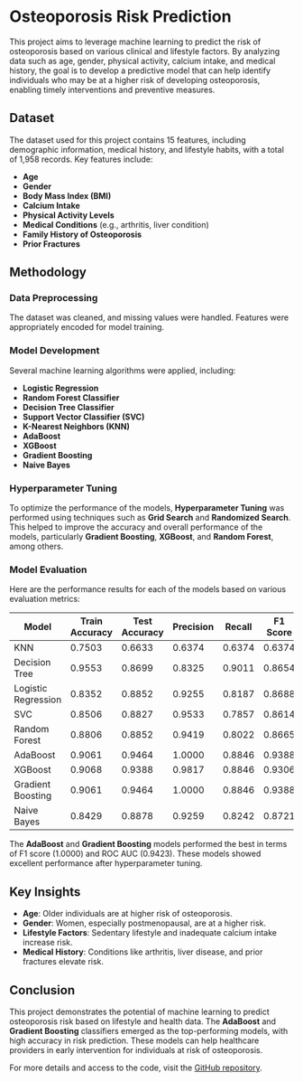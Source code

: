 # Osteoporosis Risk Prediction

This project aims to leverage machine learning to predict the risk of osteoporosis based on various clinical and lifestyle factors. By analyzing data such as age, gender, physical activity, calcium intake, and medical history, the goal is to develop a predictive model that can help identify individuals who may be at a higher risk of developing osteoporosis, enabling timely interventions and preventive measures.

## Dataset

The dataset used for this project contains 15 features, including demographic information, medical history, and lifestyle habits, with a total of 1,958 records. Key features include:

- **Age**
- **Gender**
- **Body Mass Index (BMI)**
- **Calcium Intake**
- **Physical Activity Levels**
- **Medical Conditions** (e.g., arthritis, liver condition)
- **Family History of Osteoporosis**
- **Prior Fractures**

## Methodology

### Data Preprocessing

The dataset was cleaned, and missing values were handled. Features were appropriately encoded for model training.

### Model Development

Several machine learning algorithms were applied, including:

- **Logistic Regression**
- **Random Forest Classifier**
- **Decision Tree Classifier**
- **Support Vector Classifier (SVC)**
- **K-Nearest Neighbors (KNN)**
- **AdaBoost**
- **XGBoost**
- **Gradient Boosting**
- **Naive Bayes**

### Hyperparameter Tuning

To optimize the performance of the models, **Hyperparameter Tuning** was performed using techniques such as **Grid Search** and **Randomized Search**. This helped to improve the accuracy and overall performance of the models, particularly **Gradient Boosting**, **XGBoost**, and **Random Forest**, among others.

### Model Evaluation

Here are the performance results for each of the models based on various evaluation metrics:

| Model                 | Train Accuracy | Test Accuracy | Precision  | Recall   | F1 Score  | ROC AUC   |
|-----------------------|----------------|---------------|-----------|----------|-----------|-----------|
| KNN                   | 0.7503         | 0.6633        | 0.6374    | 0.6374   | 0.6374    | 0.6615    |
| Decision Tree         | 0.9553         | 0.8699        | 0.8325    | 0.9011   | 0.8654    | 0.8720    |
| Logistic Regression   | 0.8352         | 0.8852        | 0.9255    | 0.8187   | 0.8688    | 0.8808    |
| SVC                   | 0.8506         | 0.8827        | 0.9533    | 0.7857   | 0.8614    | 0.8762    |
| Random Forest         | 0.8806         | 0.8852        | 0.9419    | 0.8022   | 0.8665    | 0.8797    |
| AdaBoost              | 0.9061         | 0.9464        | 1.0000    | 0.8846   | 0.9388    | 0.9423    |
| XGBoost               | 0.9068         | 0.9388        | 0.9817    | 0.8846   | 0.9306    | 0.9352    |
| Gradient Boosting     | 0.9061         | 0.9464        | 1.0000    | 0.8846   | 0.9388    | 0.9423    |
| Naive Bayes           | 0.8429         | 0.8878        | 0.9259    | 0.8242   | 0.8721    | 0.8835    |

The **AdaBoost** and **Gradient Boosting** models performed the best in terms of F1 score (1.0000) and ROC AUC (0.9423). These models showed excellent performance after hyperparameter tuning.

## Key Insights

- **Age**: Older individuals are at higher risk of osteoporosis.
- **Gender**: Women, especially postmenopausal, are at a higher risk.
- **Lifestyle Factors**: Sedentary lifestyle and inadequate calcium intake increase risk.
- **Medical History**: Conditions like arthritis, liver disease, and prior fractures elevate risk.

## Conclusion

This project demonstrates the potential of machine learning to predict osteoporosis risk based on lifestyle and health data. The **AdaBoost** and **Gradient Boosting** classifiers emerged as the top-performing models, with high accuracy in risk prediction. These models can help healthcare providers in early intervention for individuals at risk of osteoporosis.

For more details and access to the code, visit the [GitHub repository](https://github.com/shuvosharkr/Osteoporosis-Risk-Prediction).
